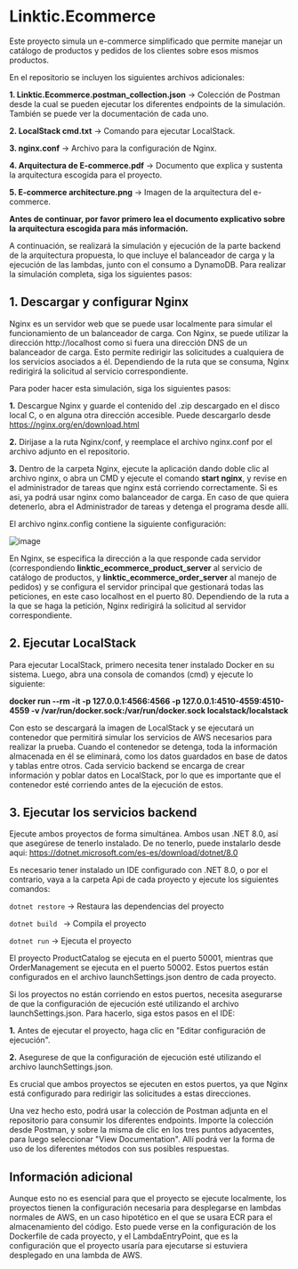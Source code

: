 # Linktic.Ecommerce

Este proyecto simula un e-commerce simplificado que permite manejar un catálogo de productos y pedidos de los clientes sobre esos mismos productos.

En el repositorio se incluyen los siguientes archivos adicionales:

**1. Linktic.Ecommerce.postman_collection.json** -> Colección de Postman desde la cual se pueden ejecutar los diferentes endpoints de la simulación. También se puede ver la documentación de cada uno. 

**2. LocalStack cmd.txt** -> Comando para ejecutar LocalStack.

**3. nginx.conf** -> Archivo para la configuración de Nginx.

**4. Arquitectura de E-commerce.pdf** -> Documento que explica y sustenta la arquitectura escogida para el proyecto.

**5. E-commerce architecture.png** -> Imagen de la arquitectura del e-commerce.

**Antes de continuar, por favor primero lea el documento explicativo sobre la arquitectura escogida para más información.**

A continuación, se realizará la simulación y ejecución de la parte backend de la arquitectura propuesta, lo que incluye el balanceador de carga y la ejecución de las lambdas, junto con el consumo a DynamoDB. Para realizar la simulación completa, siga los siguientes pasos:

## 1. Descargar y configurar Nginx

Nginx es un servidor web que se puede usar localmente para simular el funcionamiento de un balanceador de carga. Con Nginx, se puede utilizar la dirección http://localhost como si fuera una dirección DNS de un balanceador de carga. Esto permite redirigir las solicitudes a cualquiera de los servicios asociados a él. Dependiendo de la ruta que se consuma, Nginx redirigirá la solicitud al servicio correspondiente.

Para poder hacer esta simulación, siga los siguientes pasos:

**1.** Descargue Nginx y guarde el contenido del .zip descargado en el disco local C, o en alguna otra dirección accesible. Puede descargarlo desde https://nginx.org/en/download.html

**2.** Dirijase a la ruta Nginx/conf, y reemplace el archivo nginx.conf por el archivo adjunto en el repositorio.

**3.** Dentro de la carpeta Nginx, ejecute la aplicación dando doble clic al archivo nginx, o abra un CMD y ejecute el comando **start nginx**, y revise en el administrador de tareas que nginx está corriendo correctamente. Si es asi, ya podrá usar nginx como balanceador de carga. En caso de que quiera detenerlo, abra el Administrador de tareas y detenga el programa desde allí.

El archivo nginx.config contiene la siguiente configuración:

![image](https://github.com/MariaPaulaS/Linktic.Ecommerce/assets/37190986/9bdc6339-7f91-43aa-84af-9efab44419de)

En Nginx, se especifica la dirección a la que responde cada servidor (correspondiendo **linktic_ecommerce_product_server** al servicio de catálogo de productos, y **linktic_ecommerce_order_server** al manejo de pedidos)  y se configura el servidor principal que gestionará todas las peticiones, en este caso localhost en el puerto 80. Dependiendo de la ruta a la que se haga la petición, Nginx redirigirá la solicitud al servidor correspondiente.

## 2. Ejecutar LocalStack

Para ejecutar LocalStack, primero necesita tener instalado Docker en su sistema. Luego, abra una consola de comandos (cmd) y ejecute lo siguiente:

**docker run --rm -it -p 127.0.0.1:4566:4566 -p 127.0.0.1:4510-4559:4510-4559 -v /var/run/docker.sock:/var/run/docker.sock localstack/localstack**

Con esto se descargará la imagen de LocalStack y se ejecutará un contenedor que permitirá simular los servicios de AWS necesarios para realizar la prueba. Cuando el contenedor se detenga, toda la información almacenada en él se eliminará, como los datos guardados en base de datos y tablas entre otros. Cada servicio backend se encarga de crear información y poblar datos en LocalStack, por lo que es importante que el contenedor esté corriendo antes de la ejecución de estos.


## 3. Ejecutar los servicios backend

Ejecute ambos proyectos de forma simultánea. Ambos usan .NET 8.0, así que asegúrese de tenerlo instalado. De no tenerlo, puede instalarlo desde aqui: https://dotnet.microsoft.com/es-es/download/dotnet/8.0

Es necesario tener instalado un IDE configurado con .NET 8.0, o por el contrario, vaya a la carpeta Api de cada proyecto y ejecute los siguientes comandos:

`dotnet restore` -> Restaura las dependencias del proyecto

`dotnet build ` -> Compila el proyecto

`dotnet run` -> Ejecuta el proyecto

El proyecto ProductCatalog se ejecuta en el puerto 50001, mientras que OrderManagement se ejecuta en el puerto 50002. Estos puertos están configurados en el archivo launchSettings.json dentro de cada proyecto.

Si los proyectos no están corriendo en estos puertos, necesita asegurarse de que la configuración de ejecución esté utilizando el archivo launchSettings.json. Para hacerlo, siga estos pasos en el IDE:

**1.**  Antes de ejecutar el proyecto, haga clic en "Editar configuración de ejecución".

**2.** Asegurese de que la configuración de ejecución esté utilizando el archivo launchSettings.json.

Es crucial que ambos proyectos se ejecuten en estos puertos, ya que Nginx está configurado para redirigir las solicitudes a estas direcciones.

Una vez hecho esto, podrá usar la colección de Postman adjunta en el repositorio para consumir los diferentes endpoints. Importe la colección desde Postman, y sobre la misma de clic en los tres puntos adyacentes, para luego seleccionar "View Documentation". Allí podrá ver la forma de uso de los diferentes métodos con sus posibles respuestas.

## Información adicional

Aunque esto no es esencial para que el proyecto se ejecute localmente, los proyectos tienen la configuración necesaria para desplegarse en lambdas normales de AWS, en un caso hipotético en el que se usara ECR para el almacenamiento del código. Esto puede verse en la configuración de los Dockerfile de cada proyecto, y el LambdaEntryPoint, que es la configuración que el proyecto usaría para ejecutarse si estuviera desplegado en una lambda de AWS.
